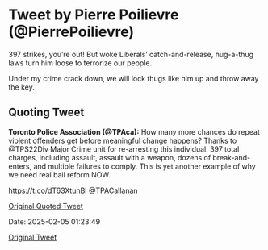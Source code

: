 # Tweet by Pierre Poilievre (@PierrePoilievre)

397 strikes, you’re out! But woke Liberals’ catch-and-release, hug-a-thug laws turn him loose to terrorize our people. 

Under my crime crack down, we will lock thugs like him up and throw away the key.

## Quoting Tweet

**Toronto Police Association (@TPAca):** How many more chances do repeat violent offenders get before meaningful change happens? Thanks to @TPS22Div Major Crime unit for re-arresting this individual. 397 total charges, including assault, assault with a weapon, dozens of break-and-enters, and multiple failures to comply. This is yet another example of why we need real bail reform NOW. 

https://t.co/dT63XtunBI @TPACallanan

[Original Quoted Tweet](https://x.com/TPAca/status/1886915892442808738)

Date: 2025-02-05 01:23:49

[Original Tweet](https://x.com/PierrePoilievre/status/1886948812725293072)
